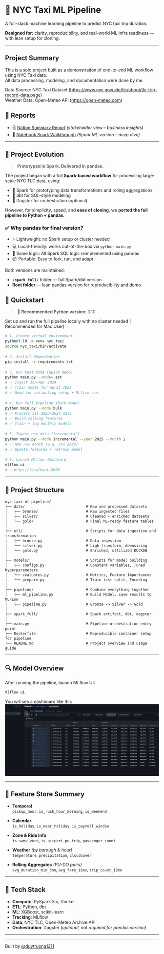 # 🗽 NYC Taxi ML Pipeline

A full-stack machine learning pipeline to predict NYC taxi trip duration.

**Designed for:** clarity, reproducibility, and real-world ML infra readiness — with lean setup for cloning.

---
## Project Summary

This is a solo project built as a demonstration of end-to-end ML workflow using NYC Taxi data.  
All data processing, modeling, and documentation were done by me.

Data Source: NYC Taxi Dataset (https://www.nyc.gov/site/tlc/about/tlc-trip-record-data.page)  
Weather Data: Open-Meteo API (https://open-meteo.com)  


## 📘 Reports

- 🗒️ [Notion Summary Report](https://bitter-aster-788.notion.site/NYC-Taxi-ETA-Forecasting-Modeling-Meets-Real-World-Chaos-2248b64123bf805991cae210535ab3c7) *(stakeholder view – business insights)*
- 📓 [Notebook Spark Walkthrough](spark_full/spark_eta_model.ipynb) *(Spark ML version – deep dive)*


---

## 🧭 Project Evolution

> **Prototyped in Spark. Delivered in pandas.**

The project began with a full **Spark-based workflow** for processing large-scale NYC TLC data, using:

- 🔹 Spark for prototyping data transformations and rolling aggregations  
- 🔹 dbt for SQL-style modeling  
- 🔹 Dagster for orchestration (optional)

However, for simplicity, speed, and **ease of cloning**, we **ported the full pipeline to Python + pandas**.

### ✅ Why pandas for final version?

- ⚡ Lightweight: no Spark setup or cluster needed
- 💻 Local-friendly: works out-of-the-box via `python main.py`
- 🔁 Same logic: All Spark SQL logic reimplemented using pandas
- 📦 Portable: Easy to fork, run, and adapt


Both versions are maintained:

- **`/spark_full/`** folder — full Spark/dbt version
- **Root folder** — lean pandas version for reproducibility and demo


## 🚀 Quickstart

> 📌 **Recommended Python version**: 3.10

Set up and run the full pipeline locally with no cluster needed ( Recommended for Mac User)

```bash
# 1. Create virtual environment
python3.10 -m venv nyc_taxi
source nyc_taxi/bin/activate  

# 2. Install dependencies
pip install -r requirements.txt

# 3. Run test mode (quick demo)
python main.py --mode= est
# ✅ Ingest Jan–Apr 2024
# ✅ Train model for April 2024
# ✅ Good for validating setup + MLflow run

# 4. Run full pipeline (bulk mode)
python main.py --mode bulk
# ✅ Process all 2023–2024 data
# ✅ Build rolling features
# ✅ Train + log monthly models

# 5. Ingest new data (incremental)
python main.py --mode incremental --year 2025 --month 1
# ✅ Add new month (e.g. Jan 2025)
# ✅ Update features + retrain model

# 6. Launch MLflow dashboard
mlflow ui
# → http://localhost:5000

```
---

## 📂 Project Structure

```text
nyc-taxi-ml-pipeline/
├── data/                            # Raw and processed datasets
│   ├── bronze/                      # Raw ingested files
│   ├── silver/                      # Cleaned + enriched datasets
│   └── gold/                        # Final ML-ready feature tables
│
├── etl/                             # Scripts for data ingestion and transformation 
│   ├── bronze.py                    # Data ingestion
│   └── silver.py                    # Ligh transform, downsizing 
│   └── gold.py                      # Enriched, ultilized DUCKDB
│
├── models/                          # Scripts for model building
│   ├── configs.py                   # Constant variables, Tuned hyperparameters
│   └── evaluates.py                 # Metrics, Feature Importances
│   └── prepare.py                   # Train test split, Encoding
│
├── pipeline/                        # Combine everything together
│   ├── ml_pipeline.py               # Build Model, save results to MLFLow
│   ├── pipeline.py                  # Bronze -> Silver -> Gold
│
├── spark_full/                      # Spark artifact, dbt, dagster
│
├── main.py                          # Pipeline orchestration entry point
├── Dockerfile                       # Reproducible container setup for pipeline
└── README.md                        # Project overview and usage guide
```

---

## 🔍 Model Overview

After running the pipeline, launch MLflow UI:

```bash
mlflow ui
```
You will see a dashboard like this
![MLflow Dashboard](utils/mlflow_output.png)


---

## 🧱 Feature Store Summary

- **Temporal**  
  `pickup_hour`, `is_rush_hour_morning`, `is_weekend`

- **Calendar**  
  `is_holiday`, `is_near_holiday`, `is_payroll_window`

- **Zone & Ride Info**  
  `is_same_zone`, `is_airport_pu_trip`, `passenger_count`

- **Weather** *(by borough & hour)*  
  `temperature`, `precipitation`, `cloudcover`

- **Rolling Aggregates** *(PU-DO pairs)*  
  `avg_duration_min_3mo`, `avg_fare_12mo`, `trip_count_12mo`


---




## 🧰 Tech Stack

- **Compute**: PySpark 3.x, Docker
- **ETL**: Python, dbt
- **ML**: XGBoost, scikit-learn
- **Tracking**: MLflow
- **Data**: NYC TLC, Open-Meteo Archive API
- **Orchestration**: Dagster *(optional, not required for pandas version)*

---



---

Built by [@duytruong1211](https://github.com/duytruong1211) 

